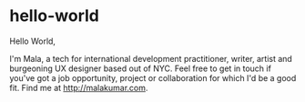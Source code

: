 # hello-world
Hello World,

I'm Mala, a tech for international development practitioner, writer, artist and burgeoning UX designer based out of NYC. Feel free to get in touch if you've got a job opportunity, project or collaboration for which I'd be a good fit. Find me at http://malakumar.com.
